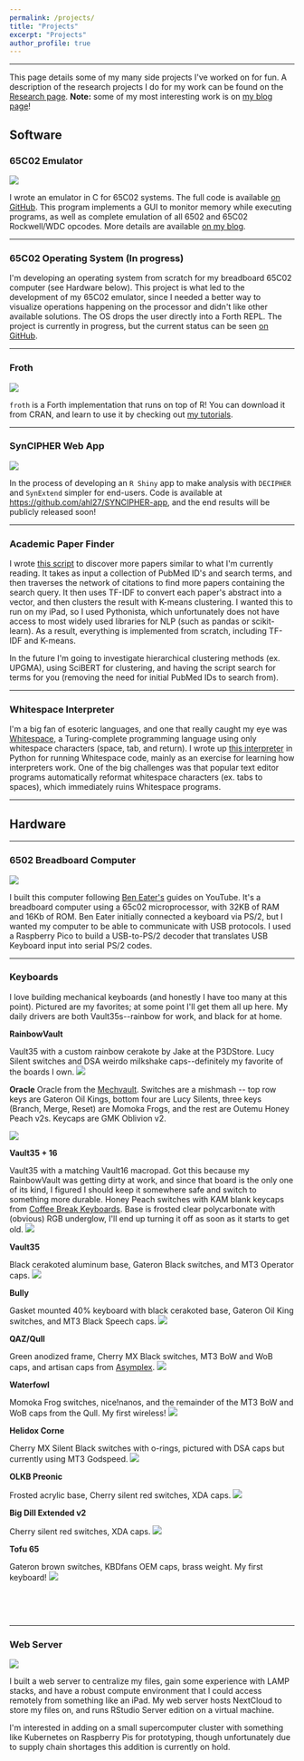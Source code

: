 ```yaml
---
permalink: /projects/
title: "Projects"
excerpt: "Projects"
author_profile: true
---
```

------

This page details some of my many side projects I've worked on for fun. A description of the research projects I do for my work can be found on the [Research page](https://www.ahl27.com/research/). **Note:** some of my most interesting work is on [my blog page](https://www.ahl27.com/blog)!

## Software

### 65C02 Emulator

![](/images/blog_images/emuExample.gif)

I wrote an emulator in C for 65C02 systems. The full code is available [on GitHub](https://github.com/ahl27/65C02Emulator). This program implements a GUI to monitor memory while executing programs, as well as complete emulation of all 6502 and 65C02 Rockwell/WDC opcodes. More details are available [on my blog](https://www.ahl27.com/tags/#emulator).

-----

### 65C02 Operating System (In progress)

I'm developing an operating system from scratch for my breadboard 65C02 computer (see Hardware below). This project is what led to the development of my 65C02 emulator, since I needed a better way to visualize operations happening on the processor and didn't like other available solutions. The OS drops the user directly into a Forth REPL. The project is currently in progress, but the current status can be seen [on GitHub](https://github.com/ahl27/FORTH).

-----

### Froth
![](../images/froth.png)

`froth` is a Forth implementation that runs on top of R! You can download it from CRAN, and learn to use it by checking out [my tutorials](https://www.ahl27.com/tutorials).

-----

### SynCIPHER Web App

![](../images/SynCIPHERimg.png)

In the process of developing an `R Shiny` app to make analysis with `DECIPHER` and `SynExtend` simpler for end-users. Code is available at https://github.com/ahl27/SYNCIPHER-app, and the end results will be publicly released soon!

-----

### Academic Paper Finder
I wrote [this script](https://github.com/ahl27/findPapers) to discover more papers similar to what I'm currently reading. It takes as input a collection of PubMed ID's and search terms, and then traverses the network of citations to find more papers containing the search query. It then uses TF-IDF to convert each paper's abstract into a vector, and then clusters the result with K-means clustering. I wanted this to run on my iPad, so I used Pythonista, which unfortunately does not have access to most widely used libraries for NLP (such as pandas or scikit-learn). As a result, everything is implemented from scratch, including TF-IDF and K-means.

In the future I'm going to investigate hierarchical clustering methods (ex. UPGMA), using SciBERT for clustering, and having the script search for terms for you (removing the need for initial PubMed IDs to search from).

-----

### Whitespace Interpreter
I'm a big fan of esoteric languages, and one that really caught my eye was [Whitespace](https://en.wikipedia.org/wiki/Whitespace_(programming_language)), a Turing-complete programming language using only whitespace characters (space, tab, and return). I wrote up [this interpreter](https://github.com/ahl27/whitespacehttps://github.com/ahl27/whitespace) in Python for running Whitespace code, mainly as an exercise for learning how interpreters work. One of the big challenges was that popular text editor programs automatically reformat whitespace characters (ex. tabs to spaces), which immediately ruins Whitespace programs.

------
## Hardware
------

### 6502 Breadboard Computer

![](../images/60B6FD7D-EF9F-4719-ABA5-AD8DA6B2D087.jpeg)

I built this computer following [Ben Eater's](https://eater.net/) guides on YouTube. It's a breadboard computer using a 65c02 microprocessor, with 32KB of RAM and 16Kb of ROM. Ben Eater initially connected a keyboard via PS/2, but I wanted my computer to be able to communicate with USB protocols. I used a Raspberry Pico to build a USB-to-PS/2 decoder that translates USB Keyboard input into serial PS/2 codes.

-----

### Keyboards

I love building mechanical keyboards (and honestly I have too many at this point). Pictured are my favorites; at some point I'll get them all up here. My daily drivers are both Vault35s--rainbow for work, and black for at home.

**RainbowVault**

Vault35 with a custom rainbow cerakote by Jake at the P3DStore. Lucy Silent switches and DSA weirdo milkshake caps--definitely my favorite of the boards I own.
![](/images/rainbow_vault35.png)

**Oracle**
Oracle from the [Mechvault](https://mechvault.net/). Switches are a mishmash -- top row keys are Gateron Oil Kings, bottom four are Lucy Silents, three keys (Branch, Merge, Reset) are Momoka Frogs, and the rest are Outemu Honey Peach v2s. Keycaps are GMK Oblivion v2.

![](/images/oracle.jpg)

**Vault35 + 16**

Vault35 with a matching Vault16 macropad. Got this because my RainbowVault was getting dirty at work, and since that board is the only one of its kind, I figured I should keep it somewhere safe and switch to something more durable. Honey Peach switches with KAM blank keycaps from [Coffee Break Keyboards](https://www.cbkbd.com/). Base is frosted clear polycarbonate with (obvious) RGB underglow, I'll end up turning it off as soon as it starts to get old.
![](/images/vault35and16.png)

**Vault35**

Black cerakoted aluminum base, Gateron Black switches, and MT3 Operator caps.
![](/images/vault35.png)

**Bully**

Gasket mounted 40% keyboard with black cerakoted base, Gateron Oil King switches, and MT3 Black Speech caps.
![](/images/bully.png)

**QAZ/Qull**

Green anodized frame, Cherry MX Black switches, MT3 BoW and WoB caps, and artisan caps from [Asymplex](https://www.asymplex.xyz/).
![](/images/qazboard.png)

**Waterfowl**

Momoka Frog switches, nice!nanos, and the remainder of the MT3 BoW and WoB caps from the Qull. My first wireless!
![](/images/waterfowl.png)


**Helidox Corne**

Cherry MX Silent Black switches with o-rings, pictured with DSA caps but currently using MT3 Godspeed.
![](/images/FA569DF1-896A-4798-A179-EEA326C7B64E.jpeg)

**OLKB Preonic**

Frosted acrylic base, Cherry silent red switches, XDA caps.
![](/images/preonic.png)

**Big Dill Extended v2**

Cherry silent red switches, XDA caps.
![](/images/bde2.png)

**Tofu 65**

Gateron brown switches, KBDfans OEM caps, brass weight. My first keyboard!
![](/images/65keyboard.jpg)

&nbsp;

&nbsp;

-----

### Web Server

![](../images/EDF54D17-43E0-4847-BD59-0C86817DD8AB.jpeg)

I built a web server to centralize my files, gain some experience with LAMP stacks, and have a robust compute environment that I could access remotely from something like an iPad. My web server hosts NextCloud to store my files on, and runs RStudio Server edition on a virtual machine.

I'm interested in adding on a small supercomputer cluster with something like Kubernetes on Raspberry Pis for prototyping, though unfortunately due to supply chain shortages this addition is currently on hold.
